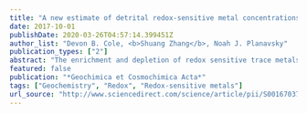 ```yaml
---
title: "A new estimate of detrital redox-sensitive metal concentrations and variability in fluxes to marine sediments"
date: 2017-10-01
publishDate: 2020-03-26T04:57:14.399451Z
author_list: "Devon B. Cole, <b>Shuang Zhang</b>, Noah J. Planavsky"
publication_types: ["2"]
abstract: "The enrichment and depletion of redox sensitive trace metals in marine sediments have been used extensively as paleoredox proxies. The trace metals in shale are comprised of both detrital (transported or particulate) and authigenic (precipitated, redox-driven) constituents, potentially complicating the use of this suite of proxies. Untangling the influence of these components is vital for the interpretation of enrichments, depletions, and isotopic signals of iron (Fe), chromium (Cr), uranium (U), and vanadium (V) observed in the rock record. Traditionally, a single crustal average is used asa cutoff for detrital input, and concentrations above or below this value are interpreted as redox derived authigenic enrichment or depletion, while authigenic isotopic signals are frequently corrected for an assumed detrital contribution. Building from an extensive study of soils across the continental United States – which upon transport will become marine sediments – and their elemental concentrations, we find large deviations from accepted crustal averages in redox-sensitive metals (Fe, Cr, U, V) compared to typical detrital tracers (Al, Ti, Sc, Th) and provide new estimates for detrital contributions to the ocean. The variability in these elemental ratios is present over large areas, comparable to the catchment-size of major rivers around the globe. This heterogeneity in detrital flux highlights the need for a reevaluation of how the detrital contribution is assessed in trace metal studies, and the use of confidence intervals rather than single average values, especially in local studies or in the case of small authigenic enrichments."
featured: false
publication: "*Geochimica et Cosmochimica Acta*"
tags: ["Geochemistry", "Redox", "Redox-sensitive metals"]
url_source: "http://www.sciencedirect.com/science/article/pii/S0016703717304714"
---
```


